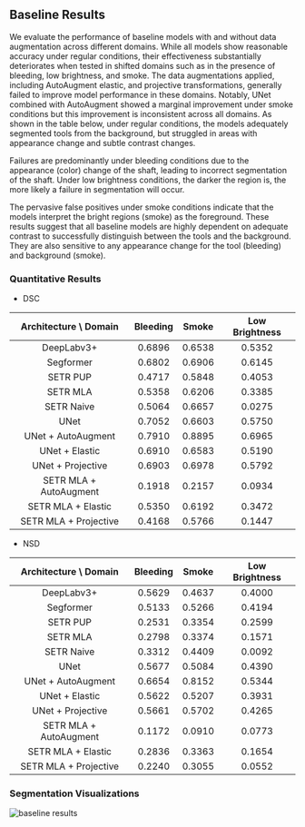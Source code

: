 ## Baseline Results

We evaluate the performance of baseline models with and without data augmentation across different domains. While all models show reasonable accuracy under regular conditions, their effectiveness substantially deteriorates when tested in shifted domains such as in the presence of bleeding, low brightness, and smoke. The data augmentations applied, including AutoAugment elastic, and projective transformations, generally failed to improve model performance in these domains. Notably, UNet combined with AutoAugment showed a marginal improvement under smoke conditions but this improvement is inconsistent across all domains.  As shown in the table below, under regular conditions, the models adequately segmented tools from the background, but struggled in areas with appearance change and subtle contrast changes. 

Failures are predominantly under bleeding conditions due to the appearance (color) change of the shaft, leading to incorrect segmentation of the shaft. Under low brightness conditions, the darker the region is, the more likely a failure in segmentation will occur. 

The pervasive false positives under smoke conditions indicate that the models interpret the bright regions (smoke) as the foreground. These results suggest that all baseline models are highly dependent on adequate contrast to successfully distinguish between the tools and the background. They are also sensitive to any appearance change for the tool (bleeding) and background (smoke).

### Quantitative Results 

- DSC

| Architecture \ Domain         | Bleeding            | Smoke               | Low Brightness              |       
|:---------------------:        |:--------:           |:-----:              |:--------------:             |
|       DeepLabv3+              |        0.6896       |      0.6538         |         0.5352              |
|       Segformer               |        0.6802       |      0.6906         |         0.6145              |                                      
|       SETR PUP                |        0.4717       |      0.5848         |         0.4053              |
|       SETR MLA                |        0.5358       |      0.6206         |         0.3385              |                                      
|       SETR Naive              |        0.5064       |      0.6657         |         0.0275              |
|       UNet                    |        0.7052       |      0.6603         |         0.5750              |
|       UNet + AutoAugment      |        0.7910       |      0.8895         |         0.6965              |                                      
|       UNet + Elastic          |        0.6910       |      0.6583         |         0.5190              |                                      
|       UNet + Projective       |        0.6903       |      0.6978         |         0.5792              |                                      
|       SETR MLA + AutoAugment  |        0.1918       |      0.2157         |         0.0934              |                                        
|       SETR MLA + Elastic      |        0.5350       |      0.6192         |         0.3472              |                                      
|       SETR MLA + Projective   |        0.4168       |      0.5766         |         0.1447              |

- NSD

| Architecture \ Domain 	      | Bleeding 	          | Smoke 	            | Low Brightness 	      |
|:---------------------:	      |:--------:	          |:-----:	            |:--------------:	      |
|       DeepLabv3+              |        0.5629       |      0.4637         |         0.4000        |
|       Segformer               |        0.5133       |      0.5266         |         0.4194      	|                                      
|       SETR PUP                |        0.2531       |      0.3354         |         0.2599      	| 
|       SETR MLA                |        0.2798       |      0.3374         |         0.1571      	|                                      
|       SETR Naive              |        0.3312       |      0.4409         |         0.0092     		|  
|       UNet                    |        0.5677       |      0.5084         |         0.4390        |
|       UNet + AutoAugment      |        0.6654       |      0.8152         |         0.5344      	|                                      
|       UNet + Elastic          |        0.5622       |      0.5207         |         0.3931      	|                                      
|       UNet + Projective       |        0.5661       |      0.5702         |         0.4265      	|                                      
|       SETR MLA + AutoAugment  |        0.1172       |      0.0910         |         0.0773      	|                                            
|       SETR MLA + Elastic      |        0.2836       |      0.3363         |         0.1654      	|                                      
|       SETR MLA + Projective   |        0.2240       |      0.3055         |         0.0552      	|
 
### Segmentation Visualizations 
![baseline results](../img/baseline_segmentation_result.png)

